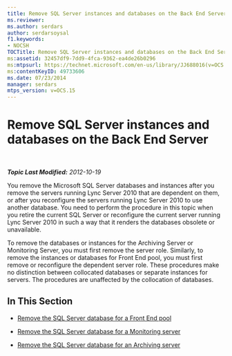 ```yaml
---
title: Remove SQL Server instances and databases on the Back End Server
ms.reviewer: 
ms.author: serdars
author: serdarsoysal
f1.keywords:
- NOCSH
TOCTitle: Remove SQL Server instances and databases on the Back End Server
ms:assetid: 32457df9-7dd9-4fca-9362-ea4de26b0296
ms:mtpsurl: https://technet.microsoft.com/en-us/library/JJ688016(v=OCS.15)
ms:contentKeyID: 49733606
ms.date: 07/23/2014
manager: serdars
mtps_version: v=OCS.15
---
```


<div data-xmlns="http://www.w3.org/1999/xhtml">

<div class="topic" data-xmlns="http://www.w3.org/1999/xhtml" data-msxsl="urn:schemas-microsoft-com:xslt" data-cs="https://msdn.microsoft.com/">

<div data-asp="https://msdn2.microsoft.com/asp">

# Remove SQL Server instances and databases on the Back End Server

</div>

<div id="mainSection">

<div id="mainBody">

<span> </span>

_**Topic Last Modified:** 2012-10-19_

You remove the Microsoft SQL Server databases and instances after you remove the servers running Lync Server 2010 that are dependent on them, or after you reconfigure the servers running Lync Server 2010 to use another database. You need to perform the procedure in this topic when you retire the current SQL Server or reconfigure the current server running Lync Server 2010 in such a way that it renders the databases obsolete or unavailable.

To remove the databases or instances for the Archiving Server or Monitoring Server, you must first remove the server role. Similarly, to remove the instances or databases for Front End pool, you must first remove or reconfigure the dependent server role. These procedures make no distinction between collocated databases or separate instances for servers. The procedures are unaffected by the collocation of databases.

<div>

## In This Section

  - [Remove the SQL Server database for a Front End pool](remove-the-sql-server-database-for-a-front-end-pool.md)

  - [Remove the SQL Server database for a Monitoring server](remove-the-sql-server-database-for-a-monitoring-server.md)

  - [Remove the SQL Server database for an Archiving server](remove-the-sql-server-database-for-an-archiving-server.md)

</div>

</div>

<span> </span>

</div>

</div>

</div>

